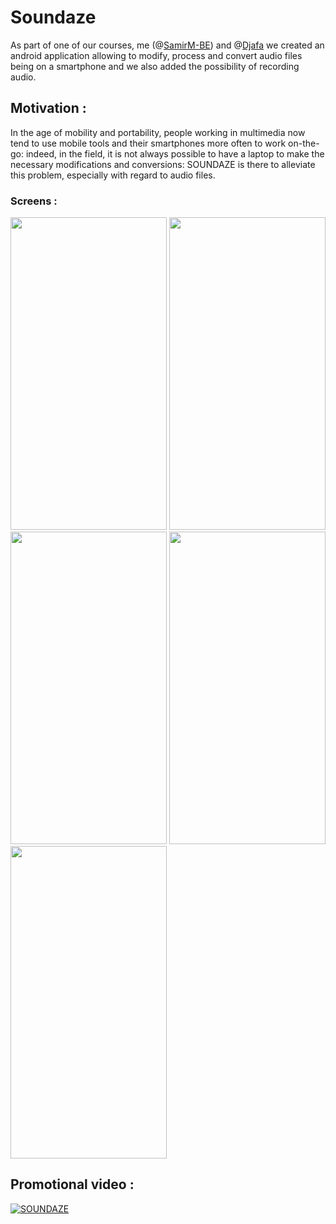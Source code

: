 # Soundaze
As part of  one of our courses,  me (@[SamirM-BE](https://github.com/SamirM-BE "SamirM-BE")) and @[Djafa](https://github.com/Djafa "Djafa") we created an android application allowing to modify, process and convert audio files being on a smartphone and we also added the possibility of recording audio.

## Motivation : 

In the age of mobility and portability, people working in multimedia now tend to use mobile tools and their smartphones more often to work on-the-go: indeed, in the field, it is not always possible to have a laptop to make the necessary modifications and conversions: SOUNDAZE is there to alleviate this problem, especially with regard to audio files.

### Screens : 
<img src="https://github.com/SamirM-BE/Soundaze/blob/master/soundaze1.png" width="250" height="500"> <img src="https://github.com/SamirM-BE/Soundaze/blob/master/soundaze3.png" width="250" height="500">
<img src="https://github.com/SamirM-BE/Soundaze/blob/master/soundaze4.png" width="250" height="500">
<img src="https://github.com/SamirM-BE/Soundaze/blob/master/soundaze5.png" width="250" height="500">
<img src="https://github.com/SamirM-BE/Soundaze/blob/master/soundaze2.png" width="250" height="500">

## Promotional video : 
[![SOUNDAZE](https://github.com/SamirM-BE/Soundaze/blob/master/Youtube.png)](https://youtu.be/6ut-d9tQrpU)
